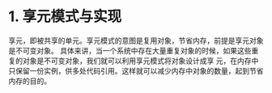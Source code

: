 # 1. 享元模式与实现
享元，即被共享的单元。享元模式的意图是复用对象，节省内存，前提是享元对象是不可变对象。
具体来讲，当一个系统中存在大量重复对象的时候，如果这些重复的对象是不可变对象，我们就可以利用享元模式将对象设计成享
元，在内存中只保留一份实例，供多处代码引用。这样就可以减少内存中对象的数量，起到节省内存的目的。
